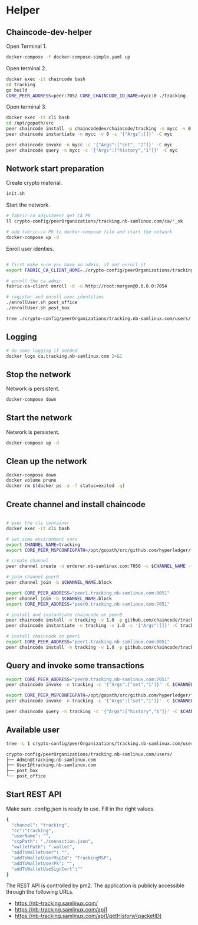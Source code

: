 # Helper 

## Chaincode-dev-helper

Open Terminal 1.
```bash
docker-compose -f docker-compose-simple.yaml up
```

Open terminal 2.
```bash
docker exec -it chaincode bash
cd tracking
go build
CORE_PEER_ADDRESS=peer:7052 CORE_CHAINCODE_ID_NAME=mycc:0 ./tracking
```

Open terminal 3.
```bash
docker exec -it cli bash
cd /opt/gopath/src
peer chaincode install -p chaincodedev/chaincode/tracking -n mycc -v 0
peer chaincode instantiate -n mycc -v 0 -c '{"Args":[]}' -C myc

peer chaincode invoke -n mycc -c '{"Args":["set", "2"]}' -C myc
peer chaincode query -n mycc -c '{"Args":["history","1"]}' -C myc
```

## Network start preparation

Create crypto material.
```bash
init.sh
```

Start the network.
```bash
# fabric-ca adjustment get CA PK
ll crypto-config/peerOrganizations/tracking.nb-samlinux.com/ca/*_sk

# add fabric-ca PK to docker-compose file and start the network
docker-compose up -d
``` 

Enroll user identies.
```bash

# first make sure you have an admin, if not enroll it
export FABRIC_CA_CLIENT_HOME=./crypto-config/peerOrganizations/tracking.nb-samlinux.com/ca/

# enroll the ca admin
fabric-ca-client enroll -d -u http://root:morgen@0.0.0.0:7054 

# register and enroll user identities
./enrollUser.sh post_office
./enrollUser.sh post_box

tree ./crypto-config/peerOrganizations/tracking.nb-samlinux.com/users/
```
## Logging
```bash
# do some logging if needed
docker logs ca.tracking.nb-samlinux.com 2>&1 
```

## Stop the network
Network is persistent.
```bash
docker-compose down
```

## Start the network
Network is persistent.
```bash
docker-compose up -d
```

## Clean up the network

```bash
docker-compose down
docker volume prune
docker rm $(docker ps -a -f status=exited -q)
```

## Create channel and install chaincode
```bash

# exec the cli container
docker exec -it cli bash

# set some environment vars
export CHANNEL_NAME=tracking 
export CORE_PEER_MSPCONFIGPATH=/opt/gopath/src/github.com/hyperledger/fabric/peer/crypto/peerOrganizations/tracking.nb-samlinux.com/users/Admin@tracking.nb-samlinux.com/msp

# create channel
peer channel create -o orderer.nb-samlinux.com:7050 -c $CHANNEL_NAME -f ./channel-artifacts/channel_$CHANNEL_NAME.tx

# join channel peer0
peer channel join -b $CHANNEL_NAME.block

export CORE_PEER_ADDRESS="peer1.tracking.nb-samlinux.com:8051"
peer channel join -b $CHANNEL_NAME.block
export CORE_PEER_ADDRESS="peer0.tracking.nb-samlinux.com:7051"

# install and instantiate chaincode on peer0
peer chaincode install -n tracking -v 1.0 -p github.com/chaincode/tracking/
peer chaincode instantiate -n tracking -v 1.0 -c '{"Args":[]}' -C tracking

# install chaincode on peer1
export CORE_PEER_ADDRESS="peer1.tracking.nb-samlinux.com:8051"
peer chaincode install -n tracking -v 1.0 -p github.com/chaincode/tracking/
```

## Query and invoke some transactions
```bash
export CORE_PEER_ADDRESS="peer0.tracking.nb-samlinux.com:7051"
peer chaincode invoke -n tracking -c '{"Args":["set","1"]}' -C $CHANNEL_NAME 

export CORE_PEER_MSPCONFIGPATH=/opt/gopath/src/github.com/hyperledger/fabric/peer/crypto/peerOrganizations/tracking.nb-samlinux.com/users/post_box/msp
peer chaincode invoke -n tracking -c '{"Args":["set","1"]}' -C $CHANNEL_NAME 

peer chaincode query -n tracking -c '{"Args":["history","1"]}' -C $CHANNEL_NAME | jq '.'

```

## Available user
```bash
tree -L 1 crypto-config/peerOrganizations/tracking.nb-samlinux.com/users/

crypto-config/peerOrganizations/tracking.nb-samlinux.com/users/
├── Admin@tracking.nb-samlinux.com
├── User1@tracking.nb-samlinux.com
├── post_box
└── post_office
```

## Start REST API
Make sure .config.json is ready to use. Fill in the right values. 
```bash
{
  "channel": "tracking",
  "cc":"tracking",
  "userName": "",
  "ccpPath": "./connection.json",
  "walletPath": ".wallet",
  "addToWalletUser": "",
  "addToWalletUserMspId": "TrackingMSP",
  "addToWalletUserPk": "",
  "addToWalletUseSignCert":""
}

```
The REST API is controlled by pm2. The application is publicly accessible through the following URLs.

- https://nb-tracking.samlinux.com/
- https://nb-tracking.samlinux.com/api1
- https://nb-tracking.samlinux.com/api1/getHistory/{packetID}



